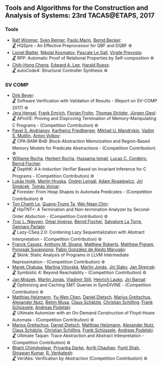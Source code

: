 ## Tools and Algorithms for the Construction and Analysis of Systems: 23rd TACAS@ETAPS, 2017
### Tools

- [Ralf Wimmer](https://dblp.org/pid/80/5500.html), [Sven Reimer](https://dblp.org/pid/03/10054.html), [Paolo Marin](https://dblp.org/pid/53/7137.html), [Bernd Becker](https://dblp.org/pid/b/BerndBecker.html):  
[🔓](https://doi.org/10.1007/978-3-662-54577-5_21) HQSpre - An Effective Preprocessor for QBF and DQBF
⚙️
- [Lionel Blatter](https://dblp.org/pid/182/2042.html), [Nikolai Kosmatov](https://dblp.org/pid/98/3847.html), [Pascale Le Gall](https://dblp.org/pid/31/1845.html), [Virgile Prevosto](https://dblp.org/pid/05/1744.html):  
[🔓](https://doi.org/10.1007/978-3-662-54577-5_22) RPP: Automatic Proof of Relational Properties by Self-composition
⚙️
- [Chih-Hong Cheng](https://dblp.org/pid/64/3701.html), [Edward A. Lee](https://dblp.org/pid/83/846.html), [Harald Ruess](https://dblp.org/pid/28/800.html):  
[🔓](https://doi.org/10.1007/978-3-662-54577-5_23) autoCode4: Structural Controller Synthesis
⚙️

### SV COMP

- [Dirk Beyer](https://dblp.org/pid/b/DirkBeyer1.html):  
[🔓](https://doi.org/10.1007/978-3-662-54580-5_20) Software Verification with Validation of Results - (Report on SV-COMP 2017)
⚙️
- [Jera Hensel](https://dblp.org/pid/147/5964.html), [Frank Emrich](https://dblp.org/pid/197/9599.html), [Florian Frohn](https://dblp.org/pid/147/6083.html), [Thomas Ströder](https://dblp.org/pid/53/7442.html), [Jürgen Giesl](https://dblp.org/pid/g/JurgenGiesl.html):  
[🔓](https://doi.org/10.1007/978-3-662-54580-5_21) AProVE: Proving and Disproving Termination of Memory-Manipulating C Programs - (Competition Contribution)
⚙️
- [Pavel S. Andrianov](https://dblp.org/pid/197/9537.html), [Karlheinz Friedberger](https://dblp.org/pid/130/3897.html), [Mikhail U. Mandrykin](https://dblp.org/pid/44/11109.html), [Vadim S. Mutilin](https://dblp.org/pid/76/7124.html), [Anton Volkov](https://dblp.org/pid/197/9572.html):  
[🔓](https://doi.org/10.1007/978-3-662-54580-5_22) CPA-BAM-BnB: Block-Abstraction Memoization and Region-Based Memory Models for Predicate Abstractions - (Competition Contribution)
⚙️
- [Williame Rocha](https://dblp.org/pid/197/9563.html), [Herbert Rocha](https://dblp.org/pid/116/5376.html), [Hussama Ismail](https://dblp.org/pid/171/6252.html), [Lucas C. Cordeiro](https://dblp.org/pid/42/4311.html), [Bernd Fischer](https://dblp.org/pid/27/3809-2.html):  
[🔓](https://doi.org/10.1007/978-3-662-54580-5_23) DepthK: A k-Induction Verifier Based on Invariant Inference for C Programs - (Competition Contribution)
⚙️
- [Lukás Holík](https://dblp.org/pid/64/6177.html), [Martin Hruska](https://dblp.org/pid/15/7989.html), [Ondrej Lengál](https://dblp.org/pid/47/7646.html), [Adam Rogalewicz](https://dblp.org/pid/87/2946.html), [Jirí Simácek](https://dblp.org/pid/10/9861.html), [Tomás Vojnar](https://dblp.org/pid/51/533.html):  
[🔓](https://doi.org/10.1007/978-3-662-54580-5_24) Forester: From Heap Shapes to Automata Predicates - (Competition Contribution)
⚙️
- [Ton Chanh Le](https://dblp.org/pid/135/6224.html), [Quang-Trung Ta](https://dblp.org/pid/134/3046.html), [Wei-Ngan Chin](https://dblp.org/pid/c/WeiNganChin.html):  
[🔓](https://doi.org/10.1007/978-3-662-54580-5_25) HipTNT+: A Termination and Non-termination Analyzer by Second-Order Abduction - (Competition Contribution)
⚙️
- [Truc L. Nguyen](https://dblp.org/pid/147/4379.html), [Omar Inverso](https://dblp.org/pid/125/8727.html), [Bernd Fischer](https://dblp.org/pid/27/3809-2.html), [Salvatore La Torre](https://dblp.org/pid/33/5041.html), [Gennaro Parlato](https://dblp.org/pid/11/1029.html):  
[🔓](https://doi.org/10.1007/978-3-662-54580-5_26) Lazy-CSeq 2.0: Combining Lazy Sequentialization with Abstract Interpretation - (Competition Contribution)
⚙️
- [Franck Cassez](https://dblp.org/pid/99/622.html), [Anthony M. Sloane](https://dblp.org/pid/s/AnthonyMSloane.html), [Matthew Roberts](https://dblp.org/pid/55/11342.html), [Matthew Pigram](https://dblp.org/pid/197/9600.html), [Pongsak Suvanpong](https://dblp.org/pid/197/9534.html), [Pablo González de Aledo Marugán](https://dblp.org/pid/119/4480.html):  
[🔓](https://doi.org/10.1007/978-3-662-54580-5_27) Skink: Static Analysis of Programs in LLVM Intermediate Representation - (Competition Contribution)
⚙️
- [Marek Chalupa](https://dblp.org/pid/178/3862.html), [Martina Vitovská](https://dblp.org/pid/178/3812.html), [Martin Jonás](https://dblp.org/pid/178/4046.html), [Jiri Slaby](https://dblp.org/pid/11/9867.html), [Jan Strejcek](https://dblp.org/pid/37/1716.html):  
[🔓](https://doi.org/10.1007/978-3-662-54580-5_28) Symbiotic 4: Beyond Reachability - (Competition Contribution)
⚙️
- [Jan Mrázek](https://dblp.org/pid/72/2840.html), [Martin Jonás](https://dblp.org/pid/178/4046.html), [Vladimír Still](https://dblp.org/pid/132/1780.html), [Henrich Lauko](https://dblp.org/pid/178/2897.html), [Jiri Barnat](https://dblp.org/pid/b/JiriBarnat.html):  
[🔓](https://doi.org/10.1007/978-3-662-54580-5_29) Optimizing and Caching SMT Queries in SymDIVINE - (Competition Contribution)
⚙️
- [Matthias Heizmann](https://dblp.org/pid/52/7224.html), [Yu-Wen Chen](https://dblp.org/pid/46/3473.html), [Daniel Dietsch](https://dblp.org/pid/59/9798.html), [Marius Greitschus](https://dblp.org/pid/153/2563.html), [Alexander Nutz](https://dblp.org/pid/117/2587.html), [Betim Musa](https://dblp.org/pid/143/2689.html), [Claus Schätzle](https://dblp.org/pid/178/4054.html), [Christian Schilling](https://dblp.org/pid/72/2103-1.html), [Frank Schüssele](https://dblp.org/pid/197/9556.html), [Andreas Podelski](https://dblp.org/pid/p/APodelski.html):  
[🔓](https://doi.org/10.1007/978-3-662-54580-5_30) Ultimate Automizer with an On-Demand Construction of Floyd-Hoare Automata - (Competition Contribution)
⚙️
- [Marius Greitschus](https://dblp.org/pid/153/2563.html), [Daniel Dietsch](https://dblp.org/pid/59/9798.html), [Matthias Heizmann](https://dblp.org/pid/52/7224.html), [Alexander Nutz](https://dblp.org/pid/117/2587.html), [Claus Schätzle](https://dblp.org/pid/178/4054.html), [Christian Schilling](https://dblp.org/pid/72/2103-1.html), [Frank Schüssele](https://dblp.org/pid/197/9556.html), [Andreas Podelski](https://dblp.org/pid/p/APodelski.html):  
[🔓](https://doi.org/10.1007/978-3-662-54580-5_31) Ultimate Taipan: Trace Abstraction and Abstract Interpretation - (Competition Contribution)
⚙️
- [Bharti Chimdyalwar](https://dblp.org/pid/20/9257.html), [Priyanka Darke](https://dblp.org/pid/62/8326.html), [Avriti Chauhan](https://dblp.org/pid/162/9561.html), [Punit Shah](https://dblp.org/pid/176/3048.html), [Shrawan Kumar](https://dblp.org/pid/31/4964.html), [R. Venkatesh](https://dblp.org/pid/77/2661-1.html):  
[🔓](https://doi.org/10.1007/978-3-662-54580-5_32) VeriAbs: Verification by Abstraction (Competition Contribution)
⚙️